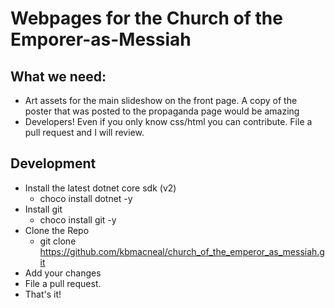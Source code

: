 # Webpages for the Church of the Emporer-as-Messiah

## What we need:
- Art assets for the main slideshow on the front page. A copy of the poster that was posted to the propaganda page would be amazing
- Developers! Even if you only know css/html you can contribute. File a pull request and I will review.

## Development
- Install the latest dotnet core sdk (v2)
	- choco install dotnet -y
- Install git
	- choco install git -y
- Clone the Repo
	- git clone https://github.com/kbmacneal/church_of_the_emperor_as_messiah.git
- Add your changes
- File a pull request.
- That's it!
